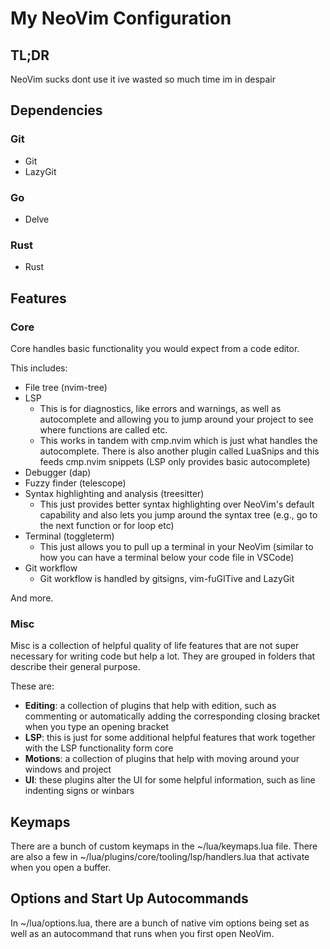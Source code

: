 # My NeoVim Configuration

## TL;DR

NeoVim sucks dont use it ive wasted so much time im in despair

## Dependencies

### Git
- Git 
- LazyGit

### Go 
- Delve

### Rust 
- Rust 

## Features

### Core

Core handles basic functionality you would expect from a code editor. 

This includes: 

- File tree (nvim-tree)
- LSP 
    - This is for diagnostics, like errors and warnings, as well as autocomplete and allowing you to jump around your project to see where functions are called etc.
    - This works in tandem with cmp.nvim which is just what handles the autocomplete. There is also another plugin called LuaSnips and this feeds cmp.nvim snippets (LSP only provides basic autocomplete)
- Debugger (dap)
- Fuzzy finder (telescope)
- Syntax highlighting and analysis (treesitter)
    - This just provides better syntax highlighting over NeoVim's default capability and also lets you jump around the syntax tree (e.g., go to the next function or for loop etc)
- Terminal (toggleterm)
    - This just allows you to pull up a terminal in your NeoVim (similar to how you can have a terminal below your code file in VSCode)
- Git workflow 
    - Git workflow is handled by gitsigns, vim-fuGITive and LazyGit

And more.

### Misc 

Misc is a collection of helpful quality of life features that are not super necessary for writing code but help a lot. They are grouped in folders that describe their general purpose. 

These are: 

- **Editing**: a collection of plugins that help with edition, such as commenting or automatically adding the corresponding closing bracket when you type an opening bracket
- **LSP**: this is just for some additional helpful features that work together with the LSP functionality form core 
- **Motions**: a collection of plugins that help with moving around your windows and project 
- **UI**: these plugins alter the UI for some helpful information, such as line indenting signs or winbars

## Keymaps

There are a bunch of custom keymaps in the ~/lua/keymaps.lua file. There are also a few in ~/lua/plugins/core/tooling/lsp/handlers.lua that activate when you open a buffer.

## Options and Start Up Autocommands

In ~/lua/options.lua, there are a bunch of native vim options being set as well as an autocommand that runs when you first open NeoVim.
